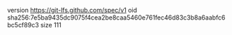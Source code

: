 version https://git-lfs.github.com/spec/v1
oid sha256:7e5ba9435dc9075f4cea2be8caa5460e761fec46d83c3b8a6aabfc6bc5cf89c3
size 111
